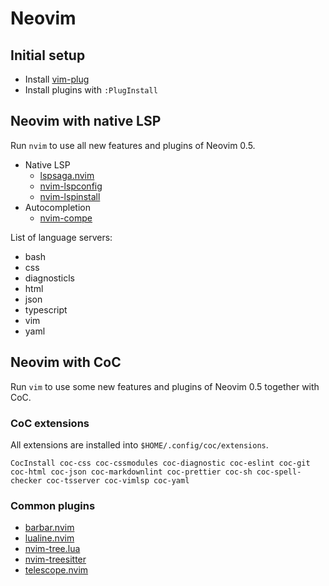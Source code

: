 # Neovim

## Initial setup

- Install [vim-plug](https://github.com/junegunn/vim-plug)
- Install plugins with `:PlugInstall`

## Neovim with native LSP

Run `nvim` to use all new features and plugins of Neovim 0.5.

- Native LSP
  - [lspsaga.nvim](https://github.com/glepnir/lspsaga.nvim)
  - [nvim-lspconfig](https://github.com/neovim/nvim-lspconfig)
  - [nvim-lspinstall](https://github.com/kabouzeid/nvim-lspinstall)
- Autocompletion
  - [nvim-compe](https://github.com/hrsh7th/nvim-compe)

List of language servers:

- bash
- css
- diagnosticls
- html
- json
- typescript
- vim
- yaml

## Neovim with CoC

Run `vim` to use some new features and plugins of Neovim 0.5 together with CoC.

### CoC extensions

All extensions are installed into `$HOME/.config/coc/extensions`.

`CocInstall coc-css coc-cssmodules coc-diagnostic coc-eslint coc-git coc-html coc-json coc-markdownlint coc-prettier coc-sh coc-spell-checker coc-tsserver coc-vimlsp coc-yaml`

### Common plugins

- [barbar.nvim](https://github.com/romgrk/barbar.nvim)
- [lualine.nvim](https://github.com/hoob3rt/lualine.nvim)
- [nvim-tree.lua](https://github.com/kyazdani42/nvim-tree.lua)
- [nvim-treesitter](https://github.com/nvim-treesitter/nvim-treesitter)
- [telescope.nvim](https://github.com/nvim-telescope/telescope.nvim)

